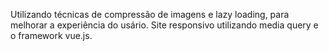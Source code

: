 Utilizando técnicas de compressão de imagens e lazy loading, para melhorar a experiência do usário. Site responsivo utilizando media query  e o framework vue.js.
